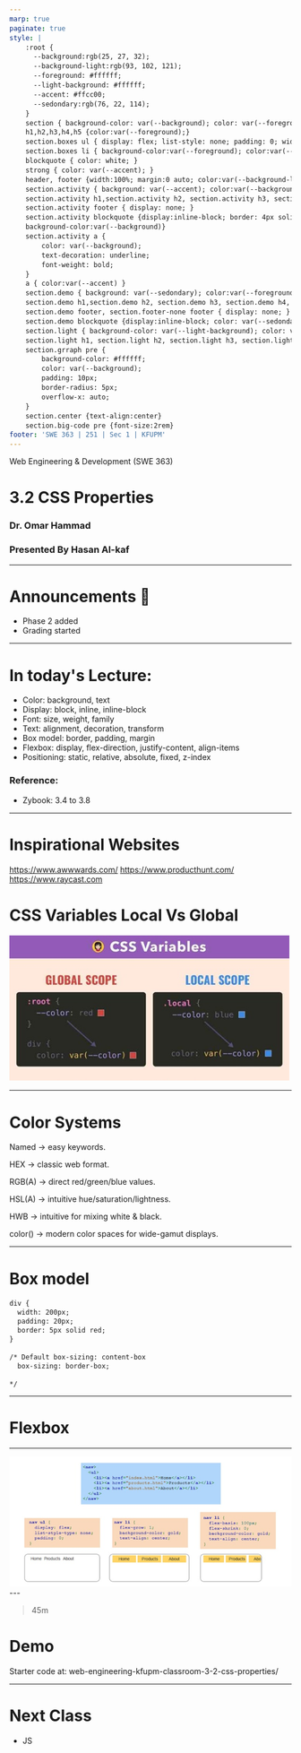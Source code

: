 ```yaml
---
marp: true
paginate: true
style: |
    :root {
      --background:rgb(25, 27, 32);
      --background-light:rgb(93, 102, 121);
      --foreground: #ffffff;
      --light-background: #ffffff;
      --accent: #ffcc00;
      --sedondary:rgb(76, 22, 114);
    }
    section { background-color: var(--background); color: var(--foreground); }
    h1,h2,h3,h4,h5 {color:var(--foreground);}
    section.boxes ul { display: flex; list-style: none; padding: 0; width: 100%; }
    section.boxes li { background-color:var(--foreground); color:var(--background); padding: 40px; margin: 10px; border-radius: 10px; flex: 1; text-align: center; }
    blockquote { color: white; }
    strong { color: var(--accent); }
    header, footer {width:100%; margin:0 auto; color:var(--background-light)}
    section.activity { background: var(--accent); color:var(--background)}
    section.activity h1,section.activity h2, section.activity h3, section.activity h4, section.activity h5 { color: var(--background) }
    section.activity footer { display: none; }
    section.activity blockquote {display:inline-block; border: 4px solid black; color: white; border-radius: 10px; 
    background-color:var(--background)}
    section.activity a {
        color: var(--background);
        text-decoration: underline;
        font-weight: bold;
    }
    a { color:var(--accent) }
    section.demo { background: var(--sedondary); color:var(--foreground)}
    section.demo h1,section.demo h2, section.demo h3, section.demo h4, section.demo h5 { color: var(--foreground) }
    section.demo footer, section.footer-none footer { display: none; }
    section.demo blockquote {display:inline-block; color: var(--sedondary); border-radius: 10px; background-color: var(--foreground)}
    section.light { background-color: var(--light-background); color: var(--background); }
    section.light h1, section.light h2, section.light h3, section.light h4, section.light h5 { color: var(--background); }
    section.grraph pre {
        background-color: #ffffff;
        color: var(--background);
        padding: 10px;
        border-radius: 5px;
        overflow-x: auto;
    }
    section.center {text-align:center}
    section.big-code pre {font-size:2rem}
footer: 'SWE 363 | 251 | Sec 1 | KFUPM'
---
```


<!-- 

Todays goals: 

 - Explain CSS properties: Color, Font, Box model, Flexbox, Positioning

 How:

 - Build in front of them 
 - When a concept comes up, show slides

 -->


Web Engineering & Development (SWE 363) 
# 3.2 CSS Properties
### Dr. Omar Hammad
### Presented By Hasan Al-kaf

---

# Announcements 📣
- Phase 2 added 
- Grading started 

---

# In today's Lecture: 

- Color: background, text 
- Display: block, inline, inline-block
- Font: size, weight, family
- Text: alignment, decoration, transform
- Box model: border, padding, margin
- Flexbox: display, flex-direction, justify-content, align-items
- Positioning: static, relative, absolute, fixed, z-index

### Reference: 
- Zybook: 3.4 to 3.8

---

# Inspirational Websites
https://www.awwwards.com/
https://www.producthunt.com/
https://www.raycast.com

# CSS Variables Local Vs Global
 <img src="img/CssVariable.jpg" alt="Css Variables" width="500">


---
# Color Systems

<p>Named &#8594; easy keywords.</p>
<p>HEX &#8594; classic web format.</p>
<p>RGB(A) &#8594; direct red/green/blue values.</p>
<p>HSL(A) &#8594; intuitive hue/saturation/lightness.</p>
<p>HWB &#8594; intuitive for mixing white &amp; black.</p>
<p>color() &#8594; modern color spaces for wide-gamut displays.</p>

---

# Box model 

```
div {
  width: 200px;
  padding: 20px;
  border: 5px solid red;
}

/* Default box-sizing: content-box 
  box-sizing: border-box;

*/
```

---
# Flexbox 
---
 <img src="img/flex.jpg" alt="Css flex" >
---

<!-- _class: demo -->

>45m
# Demo
Starter code at: web-engineering-kfupm-classroom-3-2-css-properties/

---


# Next Class
- JS
